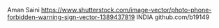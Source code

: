 Aman Saini
https://www.shutterstock.com/image-vector/photo-phone-forbidden-warning-sign-vector-1389437819
INDIA github.com/b19149
